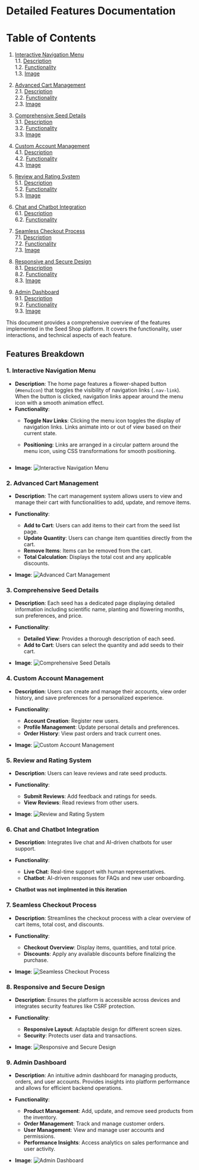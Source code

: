# Detailed Features Documentation
# Table of Contents

1. [Interactive Navigation Menu](#interactive-navigation-menu)  
   1.1. [Description](#description)  
   1.2. [Functionality](#functionality)  
   1.3. [Image](#image)

2. [Advanced Cart Management](#advanced-cart-management)  
   2.1. [Description](#description-1)  
   2.2. [Functionality](#functionality-1)  
   2.3. [Image](#image-1)

3. [Comprehensive Seed Details](#comprehensive-seed-details)  
   3.1. [Description](#description-2)  
   3.2. [Functionality](#functionality-2)  
   3.3. [Image](#image-2)

4. [Custom Account Management](#custom-account-management)  
   4.1. [Description](#description-3)  
   4.2. [Functionality](#functionality-3)  
   4.3. [Image](#image-3)

5. [Review and Rating System](#review-and-rating-system)  
   5.1. [Description](#description-4)  
   5.2. [Functionality](#functionality-4)  
   5.3. [Image](#image-4)

6. [Chat and Chatbot Integration](#chat-and-chatbot-integration)  
   6.1. [Description](#description-5)  
   6.2. [Functionality](#functionality-5)

7. [Seamless Checkout Process](#seamless-checkout-process)  
   7.1. [Description](#description-6)  
   7.2. [Functionality](#functionality-6)  
   7.3. [Image](#image-5)

8. [Responsive and Secure Design](#responsive-and-secure-design)  
   8.1. [Description](#description-7)  
   8.2. [Functionality](#functionality-7)  
   8.3. [Image](#image-6)

9. [Admin Dashboard](#admin-dashboard)  
   9.1. [Description](#description-8)  
   9.2. [Functionality](#functionality-8)  
   9.3. [Image](#image-7)

This document provides a comprehensive overview of the features implemented in the Seed Shop platform. It covers the functionality, user interactions, and technical aspects of each feature.

## Features Breakdown

### **1. Interactive Navigation Menu**

- **Description**: The home page features a flower-shaped button (`#menuIcon`) that toggles the visibility of navigation links (`.nav-link`). When the button is clicked, navigation links appear around the menu icon with a smooth animation effect.
- **Functionality**: 
  - **Toggle Nav Links**: Clicking the menu icon toggles the display of navigation links. Links animate into or out of view based on their current state.
  - **Positioning**: Links are arranged in a circular pattern around the menu icon, using CSS transformations for smooth positioning.

    ```
- **Image**: ![Interactive Navigation Menu](images/features/menu.png)

### **2. Advanced Cart Management**

- **Description**: The cart management system allows users to view and manage their cart with functionalities to add, update, and remove items.
- **Functionality**:
  - **Add to Cart**: Users can add items to their cart from the seed list page.
  - **Update Quantity**: Users can change item quantities directly from the cart.
  - **Remove Items**: Items can be removed from the cart.
  - **Total Calculation**: Displays the total cost and any applicable discounts.

- **Image**: ![Advanced Cart Management](images/features/cart.png)

### **3. Comprehensive Seed Details**

- **Description**: Each seed has a dedicated page displaying detailed information including scientific name, planting and flowering months, sun preferences, and price.
- **Functionality**:
  - **Detailed View**: Provides a thorough description of each seed.
  - **Add to Cart**: Users can select the quantity and add seeds to their cart.

- **Image**: ![Comprehensive Seed Details](images/features/shop-seeds.png)

### **4. Custom Account Management**

- **Description**: Users can create and manage their accounts, view order history, and save preferences for a personalized experience.
- **Functionality**:
  - **Account Creation**: Register new users.
  - **Profile Management**: Update personal details and preferences.
  - **Order History**: View past orders and track current ones.

- **Image**: ![Custom Account Management](images/features/edit_profile.png)

### **5. Review and Rating System**

- **Description**: Users can leave reviews and rate seed products.
- **Functionality**:
  - **Submit Reviews**: Add feedback and ratings for seeds.
  - **View Reviews**: Read reviews from other users.

- **Image**: ![Review and Rating System](images/features/rewievs.png)

### **6. Chat and Chatbot Integration**

- **Description**: Integrates live chat and AI-driven chatbots for user support.
- **Functionality**:
  - **Live Chat**: Real-time support with human representatives.
  - **Chatbot**: AI-driven responses for FAQs and new user onboarding.

- **Chatbot was not implmented in this iteration**

### **7. Seamless Checkout Process**

- **Description**: Streamlines the checkout process with a clear overview of cart items, total cost, and discounts.
- **Functionality**:
  - **Checkout Overview**: Display items, quantities, and total price.
  - **Discounts**: Apply any available discounts before finalizing the purchase.

- **Image**: ![Seamless Checkout Process](images/seamless-checkout-process.png)

### **8. Responsive and Secure Design**

- **Description**: Ensures the platform is accessible across devices and integrates security features like CSRF protection.
- **Functionality**:
  - **Responsive Layout**: Adaptable design for different screen sizes.
  - **Security**: Protects user data and transactions.

- **Image**: ![Responsive and Secure Design](images/features/responsive-img.png)

### **9. Admin Dashboard**

- **Description**: An intuitive admin dashboard for managing products, orders, and user accounts. Provides insights into platform performance and allows for efficient backend operations.
- **Functionality**:
  - **Product Management**: Add, update, and remove seed products from the inventory.
  - **Order Management**: Track and manage customer orders.
  - **User Management**: View and manage user accounts and permissions.
  - **Performance Insights**: Access analytics on sales performance and user activity.

- **Image**: ![Admin Dashboard](images/features/admin_dashboard.png)
